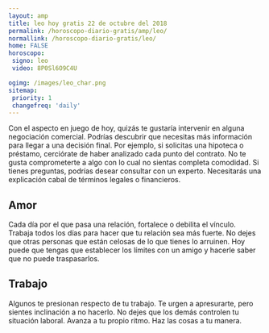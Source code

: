 ```yaml
---
layout: amp
title: leo hoy gratis 22 de octubre del 2018 
permalink: /horoscopo-diario-gratis/amp/leo/
normallink: /horoscopo-diario-gratis/leo/
home: FALSE
horoscopo:
 signo: leo
 video: 8P0Sl6O9C4U

ogimg: /images/leo_char.png
sitemap:
 priority: 1
 changefreq: 'daily'
---
```



Con el aspecto en juego de hoy, quizás te gustaría intervenir en alguna negociación comercial. Podrías descubrir que necesitas más información para llegar a una decisión final. Por ejemplo, si solicitas una hipoteca o préstamo, cerciórate de haber analizado cada punto del contrato. No te gusta comprometerte a algo con lo cual no sientas completa comodidad. Si tienes preguntas, podrías desear consultar con un experto. Necesitarás una explicación cabal de términos legales o financieros.

## Amor

Cada día por el que pasa una relación, fortalece o debilita el vínculo. Trabaja todos los días para hacer que tu relación sea más fuerte. No dejes que otras personas que están celosas de lo que tienes lo arruinen. Hoy puede que tengas que establecer los límites con un amigo y hacerle saber que no puede traspasarlos.

## Trabajo

Algunos te presionan respecto de tu trabajo. Te urgen a apresurarte, pero sientes inclinación a no hacerlo. No dejes que los demás controlen tu situación laboral. Avanza a tu propio ritmo. Haz las cosas a tu manera.